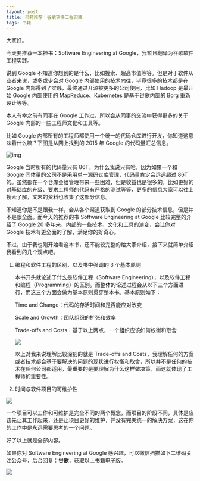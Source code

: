 ```yaml
---
layout: post
title: 书籍推荐：谷歌软件工程实践
tags: 书籍
---
```


大家好。

今天要推荐一本神书：Software Engineering at Google，我暂且翻译为谷歌软件工程实践。

说到 Google 不知道你想到的是什么，比如搜索、超高市值等等。但是对于软件从业者来说，或多或少会对 Google 内部使用的技术向往，毕竟很多的技术都是在 Google 内部得到了实践，最终通过开源被更多的公司使用，比如 Hadoop 是最开始 Google 内部使用的 MapReduce、Kubernetes 是基于谷歌内部的 Borg 重新设计等等。

本人有幸之前有同事在 Google 工作过，所以会从同事的交流中获得更多的关于 Google 内部的一些工程师文化和工具等。

比如 Google 内部所有的工程师都使用一个统一的代码仓库进行开发，你知道这意味着什么嘛？下图是从网上找到的 2015 年 Google 的代码量汇总信息。

![img](https://raw.githubusercontent.com/ZhuPeng/pic/master/images/compress_format,png.jpeg)

Google 当时所有的代码量只有 86T，为什么我说只有哈，因为如果一个和 Google 同体量的公司不是采用单一源码仓库管理，代码量肯定会远远超过 86T 的。虽然都在一个仓库会给管理带来一些困难，但是收益也是很多的，比如更好的对基础库的升级、要求工程师的代码有严格的测试等等，更多的信息大家可以往上搜索了解，文末的资料也收集了这部分信息。

不知道你是不是跟我一样，会从各个渠道获取到 Google 的部分技术信息，但是并不是很全面。而今天的推荐的书 Software Engineering at Google 比较完整的介绍了 Google 20 多年来，内部的一些技术、文化和工具的演变，会让你对 Google 技术有更全面的了解，满足你的好奇心。

不过，由于我也刚开始看这本书，还不能较完整的给大家介绍，接下来就简单介绍我看到的几个观点吧。

1. 编程和软件工程的区别，以及书中强调的 3 个基本原则

   本书开头就论述了什么是软件工程（Software Engineering），以及软件工程和编程（Programming）的区别。而整体的论述过程会从以下三个方面进行，而这三个方面会做为基本原则贯穿整本书。基本原则如下：

   Time and Change：代码的存活时间和是否能应对改变

   Scale and Growth：团队组织的扩张和效率

   Trade-offs and Costs：基于以上两点，一个组织应该如何权衡和取舍

   ![](https://raw.githubusercontent.com/ZhuPeng/pic/master/images/compress_google_3_yuanze.png)

   以上对我来说理解比较深刻的就是 Trade-offs and Costs，我理解任何的方案或者技术都会基于要解决的问题的现状进行权衡和取舍，所以并不是任何的技术在任何公司都适用，最重要的是要理解为什么这样做决策，而这就体现了工程师的重要性。

   

2. 时间与软件项目的可维护性

![](https://raw.githubusercontent.com/ZhuPeng/pic/master/images/compress_google.time.matain.png)

一个项目可以工作和可维护是完全不同的两个概念，而项目的阶段不同，具体是应该先让其工作起来，还是让项目更好的维护，并没有完美统一的解决方案，这在你的工作中是永远需要思考的一个问题。

好了以上就是全部内容。

如果你对 Software Engineering at Google 感兴趣，可以微信扫描如下二维码关注公众号，后台回复：**谷歌**，获取以上书籍电子版。

![](https://raw.githubusercontent.com/ZhuPeng/pic/master/images/compress_google.jpeg)
